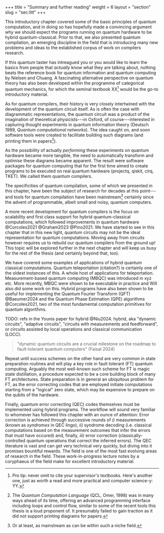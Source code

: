 +++
title = "Summary and further reading"
weight = 6
layout = "section"
slug = "sec:litt"
+++

This introductory chapter covered some of the basic principles of
quantum computation,
and in doing so has hopefully made a convincing argument why we should expect
the programs running on quantum hardware to be hybrid quantum-classical.
Prior to that, we also presented quantum compilation, an emerging discipline in
the field that is introducing many new problems and ideas to the established
corpus of work on compilers research.

If this quantum taster has intreagued you or you would like to learn the
basics from people that *actually* know what they are talking about,
nothing beats the reference book for quantum
information and quantum computing by Nielsen and Chuang.
A fascinating alternative perspective on quantum theory has also been developed
within the programme of categorical quantum mechanics, for which the
seminal textbook XX[^dodo] would be the go-to introductory material.
[^dodo]: Pro tip: never omit to cite your supervisor's textbooks. Here's
another one, just as worth a read and more practical and computer science-y: YY.

As for quantum compilers, their history is very closely intertwined with the
development of the quantum circuit itself.
As is often the case with diagrammatic representations,
the quantum circuit was a product of the imagination of
theoretical physicists---in Oxford, of course---interested
in capturing thought experiments in quantum information
theory (Deutsch 1989, _Quantum computational networks_).
The idea caught on, and soon software tools were created to facilitate
building such diagrams (and printing them in papers[^QCL]).

[^QCL]: The _Quantum Computation Language_ (QCL, Omer, 1998) was in many ways ahead of its time, offering
an advanced programming interface including loops and control flow,
similar to some of the recent tools this thesis is a loud proponent of.
It presumably failed to gain traction as it did not support printing diagrams for
papers.

As the possibility of actually *performing* these experiments on quantum hardware
became more tangible,
the need to automatically transform and *optimise* these diagrams became apparent.
The result were software packages for quantum computing that for the first time
aimed to create programs to be executed on real quantum hardware (projectq, qiskit, cirq, TKET).
We called them quantum compilers.

The specificities of quantum compilation, some of which we presented in this
chapter, have been the subject of research for decades at this point---and
tools for quantum compilation have been mainstream[^mainstr] certainly since the
advent of programmable, albeit small and noisy, quantum computers.

[^mainstr]: Or at least, as mainstream as can be within such a niche field.

A more recent development for quantum compilers is the focus on scalability
and first class support for hybrid quantum-classical computations, which
followed improvements in quantum hardware @Corcoles2021 @Graham2023 @Pino2021.
We have started to see in this chapter that in this new light, quantum
circuits may not be the ideal representation for quantum computations.
Moving away from circuits however requires us to rebuild our quantum
compilers from the ground up!
This topic will be explored further in the next chapter and will keep us
busy for the rest of the thesis (and certainly beyond that, too).

We have covered some examples of applications of hybrid quantum classical
computations.
Quantum teleportation (citation?) is certainly one of the oldest instances
of this.
A whole host of applications for teleportation.
Measurement-based quantum computing (MBQC) was introduced in xyz etc.
More recently, MBQC were shown to be executable in practice and Will also did
some work on this.
Hybrid programs have also been shown to be useful for implementing
the Quantum Fourier Transform (QFT) @Baeumer2024 and the Quantum Phase Estimation (QPE)
algorithms @Corcoles2021, two of the most fundamental computation primitives
for quantum algorithms.

TODO: refs in the Younis paper for hybrid @Niu2024.
hybrid, aka "dynamic circuits", "adaptive circuits", "circuits with measurements
and feedforward", or circuits assisted by
local operations and classical communication (LOCC).

> "dynamic quantum circuits
> are a crucial milestone on the roadmap to fault-tolerant
> quantum computers" (Faisal 2024)

Repeat until success schemes on the other hand
are very common in state preparation routines and will play a key role in fault
tolerant (FT) quantum computing.
Arguably the most well-known such scheme for FT is magic state distillation,
a procedure expected to be a core building block of many FT architectures.
State preparation is in general an ubiquitous problem for FT, as the error
correcting codes that are employed initiate computations starting from a
"logical" zero state, which may be expensive to prepare on the qubits of the
hardware.

Finally, quantum error correcting (QEC) codes themselves must be implemented
using hybrid programs.
The workflow will sound very familiar to whomever has followed this chapter
with an ounce of attention:
Error correction is achieved through successive rounds of
_i)_ measurements (known as _syndromes_ in QEC lingo),
_ii)_ syndrome decoding (i.e. classical computations based on the
measurement outcomes that infer the errors that must have occured)
and, finally,
_iii)_ error correction (classically-controlled quantum operations that
correct the inferred errors).
The QEC literature is vast and can get very technical very quickly, but
diving into it promises bountiful rewards.
The field is one of the most fast evolving areas of research in the field.
These work-in-progress lecture notes by a coryphaeus of the field make
for excellent introductory material.
